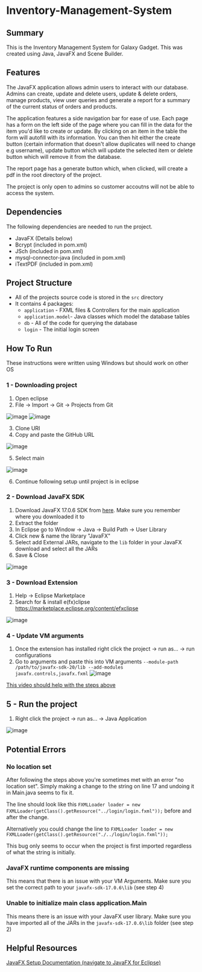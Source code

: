 # Inventory-Management-System
## Summary 
This is the Inventory Management System for Galaxy Gadget. This was created using Java, JavaFX and Scene Builder.

## Features
The JavaFX application allows admin users to interact with our database. Admins can create, update and delete users, update & delete orders, manage products, view user 
queries and generate a report for a summary of the current status of orders and products.

The application features a side navigation bar for ease of use. Each page has a form on the left side of the page where you can fill in the data for the item you'd like 
to create or update. By clicking on an item in the table the form will autofill with its information. You can then hit either the create button (certain information that doesn't
allow duplicates will need to change e.g username), update button which will update the selected item or delete button which will remove it from the database.

The report page has a generate button which, when clicked, will create a pdf in the root directory of the project. 

The project is only open to admins so customer accoutns will not be able to access the system. 

## Dependencies
The following dependencies are needed to run the project.
- JavaFX (Details below)
- Bcrypt (included in pom.xml)
- JSch (included in pom.xml)
- mysql-connector-java (included in pom.xml)
- iTextPDF (included in pom.xml)

## Project Structure 
- All of the projects source code is stored in the `src` directory
- It contains 4 packages:
  - `application` - FXML files & Controllers for the main application
  - `application.model`- Java classes which model the database tables 
  - `db` - All of the code for querying the database 
  - `login` - The initial login screen

## How To Run
These instructions were written using Windows but should work on other OS

### 1 - Downloading project
1. Open eclipse
2. File -> Import -> Git -> Projects from Git 

![image](https://user-images.githubusercontent.com/62181722/229345961-7bf1433f-3798-4866-9d77-ef7eae24b939.png)
![image](https://user-images.githubusercontent.com/62181722/229345993-448d30c7-9480-4606-9291-3cdb67d66906.png)

3. Clone URI
4. Copy and paste the GitHub URL 

![image](https://user-images.githubusercontent.com/62181722/229346095-b9e1e7d8-8804-4e90-9b7a-9a88d6d00a0f.png)

5. Select main 

![image](https://user-images.githubusercontent.com/62181722/229346060-403a0301-29d1-4438-93cc-95fed5411d58.png)

6. Continue following setup until project is in eclipse  

### 2 - Download JavaFX SDK
1. Download JavaFX 17.0.6 SDK from [here](https://gluonhq.com/products/javafx/). Make sure you remember where you downloaded it to
2. Extract the folder
3. In Eclipse go to Window -> Java -> Build Path -> User Library 
4. Click new & name the library "JavaFX"
5. Select add External JARs, navigate to the `lib` folder in your JavaFX download and select all the JARs
6. Save & Close 

![image](https://user-images.githubusercontent.com/62181722/229346174-71582770-2118-4d45-ab6b-c6ea4a0cd54a.png)


### 3 - Download Extension
1. Help -> Eclipse Marketplace
2. Search for & install e(fx)clipse
https://marketplace.eclipse.org/content/efxclipse

![image](https://user-images.githubusercontent.com/62181722/229346200-d50f849f-5b90-4051-9c8c-5584651b5e53.png)


### 4 - Update VM arguments
1. Once the extension has installed right click the project -> run as... -> run configurations 
2. Go to arguments and paste this into VM arguments `--module-path /path/to/javafx-sdk-20/lib --add-modules javafx.controls,javafx.fxml`
![image](https://user-images.githubusercontent.com/62181722/229346258-e60f1650-e750-4654-96cf-acd97a31f9b3.png)

[This video should help with the steps above](https://www.youtube.com/watch?v=_7OM-cMYWbQ)

## 5 - Run the project
1. Right click the project -> run as... -> Java Application

![image](https://user-images.githubusercontent.com/62181722/229346359-6cbf8277-d5f2-4b2c-a36c-14df61870cfc.png)


## Potential Errors
### No location set
After following the steps above you're sometimes met with an error "no location set". Simply making a change to the string on line 17 and undoing it in Main.java seems to fix it. 

The line should look like this `FXMLLoader loader = new FXMLLoader(getClass().getResource("../login/login.fxml"));` before and after the change. 

Alternatively you could change the line to `FXMLLoader loader = new FXMLLoader(getClass().getResource("./../login/login.fxml"));`

This bug only seems to occur when the project is first imported regardless of what the string is initially. 

### JavaFX runtime components are missing
This means that there is an issue with your VM Arguments. Make sure you set the correct path to your `javafx-sdk-17.0.6\lib` (see step 4)

### Unable to initialize main class application.Main
This means there is an issue with your JavaFX user library. Make sure you have imported all of the JARs in the `javafx-sdk-17.0.6\lib` folder (see step 2)

## Helpful Resources
[JavaFX Setup Documentation (navigate to JavaFX for Eclipse)](https://openjfx.io/openjfx-docs/)
